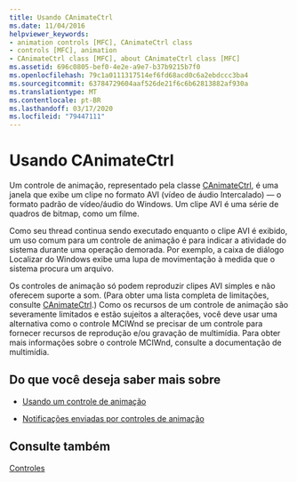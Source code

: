 ```yaml
---
title: Usando CAnimateCtrl
ms.date: 11/04/2016
helpviewer_keywords:
- animation controls [MFC], CAnimateCtrl class
- controls [MFC], animation
- CAnimateCtrl class [MFC], about CAnimateCtrl class [MFC]
ms.assetid: 696c0805-bef0-4e2e-a9e7-b37b9215b7f0
ms.openlocfilehash: 79c1a0111317514ef6fd68acd0c6a2ebdccc3ba4
ms.sourcegitcommit: 63784729604aaf526de21f6c6b62813882af930a
ms.translationtype: MT
ms.contentlocale: pt-BR
ms.lasthandoff: 03/17/2020
ms.locfileid: "79447111"
---
```

# <a name="using-canimatectrl"></a>Usando CAnimateCtrl

Um controle de animação, representado pela classe [CAnimateCtrl](../mfc/reference/canimatectrl-class.md), é uma janela que exibe um clipe no formato AVI (vídeo de áudio Intercalado) — o formato padrão de vídeo/áudio do Windows. Um clipe AVI é uma série de quadros de bitmap, como um filme.

Como seu thread continua sendo executado enquanto o clipe AVI é exibido, um uso comum para um controle de animação é para indicar a atividade do sistema durante uma operação demorada. Por exemplo, a caixa de diálogo Localizar do Windows exibe uma lupa de movimentação à medida que o sistema procura um arquivo.

Os controles de animação só podem reproduzir clipes AVI simples e não oferecem suporte a som. (Para obter uma lista completa de limitações, consulte [CAnimateCtrl](../mfc/reference/canimatectrl-class.md).) Como os recursos de um controle de animação são severamente limitados e estão sujeitos a alterações, você deve usar uma alternativa como o controle MCIWnd se precisar de um controle para fornecer recursos de reprodução e/ou gravação de multimídia. Para obter mais informações sobre o controle MCIWnd, consulte a documentação de multimídia.

## <a name="what-do-you-want-to-know-more-about"></a>Do que você deseja saber mais sobre

- [Usando um controle de animação](../mfc/using-an-animation-control.md)

- [Notificações enviadas por controles de animação](../mfc/notifications-sent-by-animation-controls.md)

## <a name="see-also"></a>Consulte também

[Controles](../mfc/controls-mfc.md)
